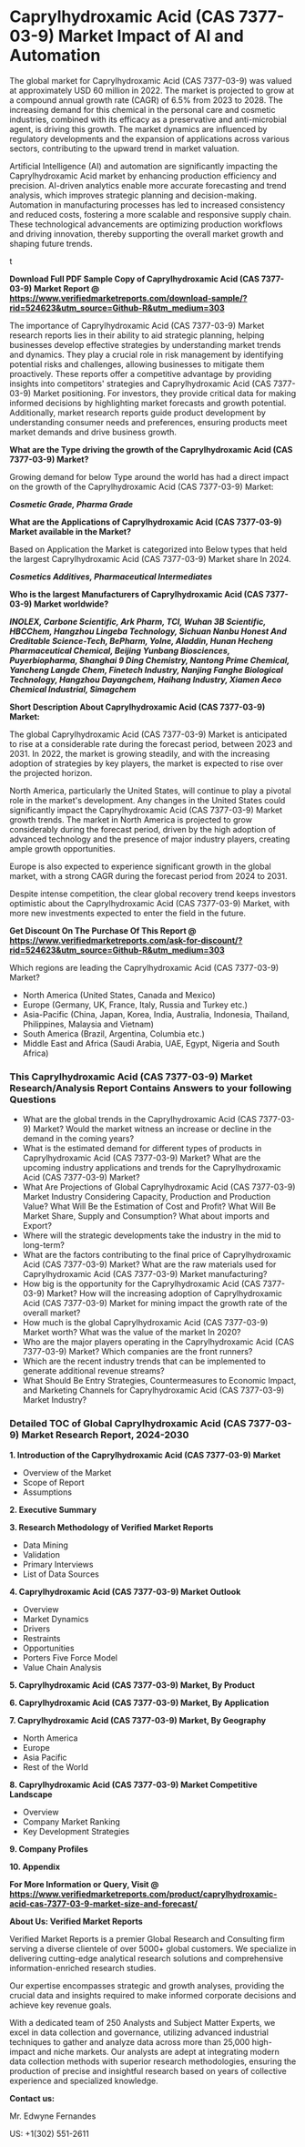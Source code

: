 <meta name="title" content="Global Caprylhydroxamic Acid (CAS 7377-03-9) Market Impact of AI and Automation"><meta name="description" content="The global market for Caprylhydroxamic Acid (CAS 7377-03-9) was valued at approximately USD 60 million in 2022. The market is projected to grow at a compound annual gr"><meta name="title" content="Caprylhydroxamic Acid (CAS 7377-03-9) Market Size, Share, Scope, Trends, Growth, Opportunities, Analysis, Forecast"><h1>Caprylhydroxamic Acid (CAS 7377-03-9) Market Impact of AI and Automation</h1><p>The global market for Caprylhydroxamic Acid (CAS 7377-03-9) was valued at approximately USD 60 million in 2022. The market is projected to grow at a compound annual growth rate (CAGR) of 6.5% from 2023 to 2028. The increasing demand for this chemical in the personal care and cosmetic industries, combined with its efficacy as a preservative and anti-microbial agent, is driving this growth. The market dynamics are influenced by regulatory developments and the expansion of applications across various sectors, contributing to the upward trend in market valuation.</p><p>Artificial Intelligence (AI) and automation are significantly impacting the Caprylhydroxamic Acid market by enhancing production efficiency and precision. AI-driven analytics enable more accurate forecasting and trend analysis, which improves strategic planning and decision-making. Automation in manufacturing processes has led to increased consistency and reduced costs, fostering a more scalable and responsive supply chain. These technological advancements are optimizing production workflows and driving innovation, thereby supporting the overall market growth and shaping future trends.</p>t</p><p id="" class=""><strong>Download Full PDF Sample Copy of Caprylhydroxamic Acid (CAS 7377-03-9) Market Report @ <a href="https://www.verifiedmarketreports.com/download-sample/?rid=524623&utm_source=Github-R&utm_medium=303" target="_blank">https://www.verifiedmarketreports.com/download-sample/?rid=524623&utm_source=Github-R&utm_medium=303</a></strong></p><p>The importance of&nbsp;Caprylhydroxamic Acid (CAS 7377-03-9) Market research reports lies in their ability to aid strategic planning, helping businesses develop effective strategies by understanding market trends and dynamics. They play a crucial role in risk management by identifying potential risks and challenges, allowing businesses to mitigate them proactively. These reports offer a competitive advantage by providing insights into competitors' strategies and Caprylhydroxamic Acid (CAS 7377-03-9) Market positioning. For investors, they provide critical data for making informed decisions by highlighting market forecasts and growth potential. Additionally, market research reports guide product development by understanding consumer needs and preferences, ensuring products meet market demands and drive business growth.</p><p><strong>What are the&nbsp;Type driving the growth of the Caprylhydroxamic Acid (CAS 7377-03-9) Market?</strong></p><p id="" class="">Growing demand for below Type around the world has had a direct impact on the growth of the Caprylhydroxamic Acid (CAS 7377-03-9) Market:</p><em><strong>Cosmetic Grade, Pharma Grade</strong></em></p><strong>What are the&nbsp;Applications&nbsp;of Caprylhydroxamic Acid (CAS 7377-03-9) Market available in the Market?</strong></p><p id="" class="">Based on Application the Market is categorized into Below types that held the largest Caprylhydroxamic Acid (CAS 7377-03-9) Market share In 2024.</p><em><strong>Cosmetics Additives, Pharmaceutical Intermediates</strong></em></p><strong>Who is the largest Manufacturers of Caprylhydroxamic Acid (CAS 7377-03-9) Market worldwide?</strong></p><p><em><strong>INOLEX, Carbone Scientific, Ark Pharm, TCI, Wuhan 3B Scientific, HBCChem, Hangzhou Lingeba Technology, Sichuan Nanbu Honest And Creditable Science-Tech, BePharm, Yolne, Aladdin, Hunan Hecheng Pharmaceutical Chemical, Beijing Yunbang Biosciences, Puyerbiopharma, Shanghai 9 Ding Chemistry, Nantong Prime Chemical, Yancheng Langde Chem, Finetech Industry, Nanjing Fanghe Biological Technology, Hangzhou Dayangchem, Haihang Industry, Xiamen Aeco Chemical Industrial, Simagchem</strong></em></p><p id="" class=""><strong>Short Description About Caprylhydroxamic Acid (CAS 7377-03-9) Market:</strong></p><p>The global Caprylhydroxamic Acid (CAS 7377-03-9) Market is anticipated to rise at a considerable rate during the forecast period, between 2023 and 2031. In 2022, the market is growing steadily, and with the increasing adoption of strategies by key players, the market is expected to rise over the projected horizon.</p><p>North America, particularly the United States, will continue to play a pivotal role in the market's development. Any changes in the United States could significantly impact the Caprylhydroxamic Acid (CAS 7377-03-9) Market growth trends. The market in North America is projected to grow considerably during the forecast period, driven by the high adoption of advanced technology and the presence of major industry players, creating ample growth opportunities.</p><p>Europe is also expected to experience significant growth in the global market, with a strong CAGR during the forecast period from 2024 to 2031.</p><p>Despite intense competition, the clear global recovery trend keeps investors optimistic about the Caprylhydroxamic Acid (CAS 7377-03-9) Market, with more new investments expected to enter the field in the future.</p><p id="" class=""><strong>Get Discount On The Purchase Of This Report @ <a href="https://www.verifiedmarketreports.com/ask-for-discount/?rid=524623&utm_source=Github-R&utm_medium=303" target="_blank">https://www.verifiedmarketreports.com/ask-for-discount/?rid=524623&utm_source=Github-R&utm_medium=303</a></strong></p>Which regions are leading the Caprylhydroxamic Acid (CAS 7377-03-9) Market?</p><ul><li>North America (United States, Canada and Mexico)</li><li>Europe (Germany, UK, France, Italy, Russia and Turkey etc.)</li><li>Asia-Pacific (China, Japan, Korea, India, Australia, Indonesia, Thailand, Philippines, Malaysia and Vietnam)</li><li>South America (Brazil, Argentina, Columbia etc.)</li><li>Middle East and Africa (Saudi Arabia, UAE, Egypt, Nigeria and South Africa)</li></ul><h3 id="" class="">This Caprylhydroxamic Acid (CAS 7377-03-9) Market Research/Analysis Report Contains Answers to your following Questions</h3><ul><li>What are the global trends in the Caprylhydroxamic Acid (CAS 7377-03-9) Market? Would the market witness an increase or decline in the demand in the coming years?</li><li>What is the estimated demand for different types of products in Caprylhydroxamic Acid (CAS 7377-03-9) Market? What are the upcoming industry applications and trends for the Caprylhydroxamic Acid (CAS 7377-03-9) Market?</li><li>What Are Projections of Global Caprylhydroxamic Acid (CAS 7377-03-9) Market Industry Considering Capacity, Production and Production Value? What Will Be the Estimation of Cost and Profit? What Will Be Market Share, Supply and Consumption? What about imports and Export?</li><li>Where will the strategic developments take the industry in the mid to long-term?</li><li>What are the factors contributing to the final price of Caprylhydroxamic Acid (CAS 7377-03-9) Market? What are the raw materials used for Caprylhydroxamic Acid (CAS 7377-03-9) Market manufacturing?</li><li>How big is the opportunity for the Caprylhydroxamic Acid (CAS 7377-03-9) Market? How will the increasing adoption of Caprylhydroxamic Acid (CAS 7377-03-9) Market for mining impact the growth rate of the overall market?</li><li>How much is the global Caprylhydroxamic Acid (CAS 7377-03-9) Market worth? What was the value of the market In 2020?</li><li>Who are the major players operating in the Caprylhydroxamic Acid (CAS 7377-03-9) Market? Which companies are the front runners?</li><li>Which are the recent industry trends that can be implemented to generate additional revenue streams?</li><li>What Should Be Entry Strategies, Countermeasures to Economic Impact, and Marketing Channels for Caprylhydroxamic Acid (CAS 7377-03-9) Market Industry?</li></ul><h3 id="" class="">Detailed TOC of Global Caprylhydroxamic Acid (CAS 7377-03-9) Market Research Report, 2024-2030</h3><p id="" class=""><strong>1. Introduction of the Caprylhydroxamic Acid (CAS 7377-03-9) Market</strong></p><ul><li>Overview of the Market</li><li>Scope of Report</li><li>Assumptions</li></ul><p id="" class=""><strong>2. Executive Summary</strong></p><p id="" class=""><strong>3. Research Methodology of Verified Market Reports</strong></p><ul><li>Data Mining</li><li>Validation</li><li>Primary Interviews</li><li>List of Data Sources</li></ul><p id="" class=""><strong>4. Caprylhydroxamic Acid (CAS 7377-03-9) Market Outlook</strong></p><ul><li>Overview</li><li>Market Dynamics</li><li>Drivers</li><li>Restraints</li><li>Opportunities</li><li>Porters Five Force Model</li><li>Value Chain Analysis</li></ul><p id="" class=""><strong>5. Caprylhydroxamic Acid (CAS 7377-03-9) Market, By Product</strong></p><p id="" class=""><strong>6. Caprylhydroxamic Acid (CAS 7377-03-9) Market, By Application</strong></p><p id="" class=""><strong>7. Caprylhydroxamic Acid (CAS 7377-03-9) Market, By Geography</strong></p><ul><li>North America</li><li>Europe</li><li>Asia Pacific</li><li>Rest of the World</li></ul><p id="" class=""><strong>8. Caprylhydroxamic Acid (CAS 7377-03-9) Market Competitive Landscape</strong></p><ul><li>Overview</li><li>Company Market Ranking</li><li>Key Development Strategies</li></ul><p id="" class=""><strong>9. Company Profiles</strong></p><p id="" class=""><strong>10. Appendix</strong></p><p id="" class=""><strong>For More Information or Query, Visit @ <a href="https://www.verifiedmarketreports.com/product/caprylhydroxamic-acid-cas-7377-03-9-market-size-and-forecast/" target="_blank">https://www.verifiedmarketreports.com/product/caprylhydroxamic-acid-cas-7377-03-9-market-size-and-forecast/</a></strong></p><p id="" class=""><strong>About Us: Verified Market Reports</strong></p><p id="" class="">Verified Market Reports is a premier Global Research and Consulting firm serving a diverse clientele of over 5000+ global customers. We specialize in delivering cutting-edge analytical research solutions and comprehensive information-enriched research studies.</p><p id="" class="">Our expertise encompasses strategic and growth analyses, providing the crucial data and insights required to make informed corporate decisions and achieve key revenue goals.</p><p id="" class="">With a dedicated team of 250 Analysts and Subject Matter Experts, we excel in data collection and governance, utilizing advanced industrial techniques to gather and analyze data across more than 25,000 high-impact and niche markets. Our analysts are adept at integrating modern data collection methods with superior research methodologies, ensuring the production of precise and insightful research based on years of collective experience and specialized knowledge.</p><p id="" class=""><strong>Contact us:</strong></p><p id="" class="">Mr. Edwyne Fernandes</p><p id="" class="">US: +1(302) 551-2611</p>